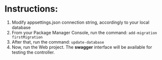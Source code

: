 # Instructions:

1) Modify appsettings.json connection string, accordingly to your local database
2) From your Package Manager Console, run the command: ```add-migration firstMigration```
3) After that, run the command: ```update-database```
4) Now, run the Web project. The **swagger** interface will be available for testing the controller.



